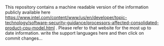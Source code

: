 This repository contains a machine readable version of the information publicly available here https://www.intel.com/content/www/us/en/developer/topic-technology/software-security-guidance/processors-affected-consolidated-product-cpu-model.html . Please refer to that website for the most up to date information.
write the support languages here and then click on commit changes...

